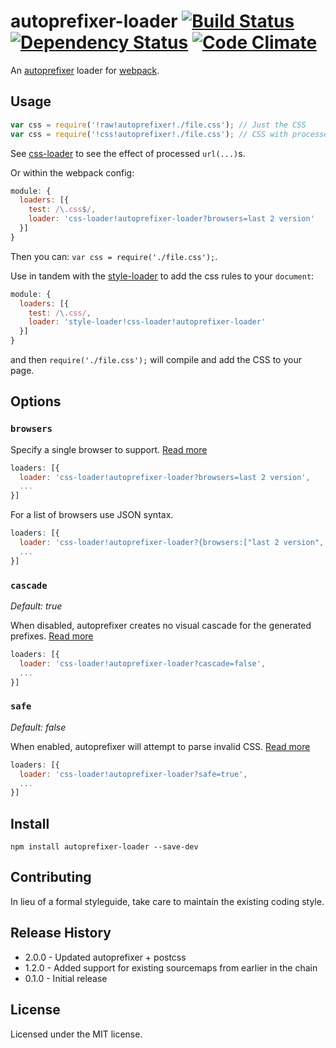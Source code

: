 # autoprefixer-loader [![Build Status](https://travis-ci.org/passy/autoprefixer-loader.svg?branch=master)](https://travis-ci.org/passy/autoprefixer-loader) [![Dependency Status](https://gemnasium.com/passy/autoprefixer-loader.png)](https://gemnasium.com/passy/autoprefixer-loader) [![Code Climate](https://codeclimate.com/github/passy/autoprefixer-loader.png)](https://codeclimate.com/github/passy/autoprefixer-loader)

An [autoprefixer](https://github.com/ai/autoprefixer) loader for [webpack](https://github.com/webpack/webpack).

## Usage

```js
var css = require('!raw!autoprefixer!./file.css'); // Just the CSS
var css = require('!css!autoprefixer!./file.css'); // CSS with processed url(...)s
```

See [css-loader](https://github.com/webpack/css-loader) to see the effect of processed `url(...)`s.

Or within the webpack config:

```js
module: {
  loaders: [{
    test: /\.css$/,
    loader: 'css-loader!autoprefixer-loader?browsers=last 2 version'
  }]
}
```

Then you can: `var css = require('./file.css');`.

Use in tandem with the [style-loader](https://github.com/webpack/style-loader) to add the css rules to your `document`:

```js
module: {
  loaders: [{
    test: /\.css/,
    loader: 'style-loader!css-loader!autoprefixer-loader'
  }]
}
```

and then `require('./file.css');` will compile and add the CSS to your page.

## Options

### `browsers`

Specify a single browser to support. [Read
  more](https://github.com/postcss/autoprefixer#browsers)

```js
loaders: [{
  loader: 'css-loader!autoprefixer-loader?browsers=last 2 version',
  ...
}]
```

For a list of browsers use JSON syntax.
```js
loaders: [{
  loader: 'css-loader!autoprefixer-loader?{browsers:["last 2 version", "Firefox 15"]}',
  ...
}]
```

### `cascade`

*Default: true*

When disabled, autoprefixer creates no visual cascade for the generated
prefixes.
[Read more](https://github.com/postcss/autoprefixer#visual-cascade)

```js
loaders: [{
  loader: 'css-loader!autoprefixer-loader?cascade=false',
  ...
}]
```

### `safe`

*Default: false*

When enabled, autoprefixer will attempt to parse invalid CSS. [Read
more](https://github.com/postcss/autoprefixer-core#safe-mode)

```js
loaders: [{
  loader: 'css-loader!autoprefixer-loader?safe=true',
  ...
}]
```

## Install

`npm install autoprefixer-loader --save-dev`

## Contributing
In lieu of a formal styleguide, take care to maintain the existing coding style.

## Release History
* 2.0.0 - Updated autoprefixer + postcss
* 1.2.0 - Added support for existing sourcemaps from earlier in the chain
* 0.1.0 - Initial release

## License
Licensed under the MIT license.
